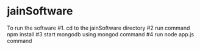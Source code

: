 # jainSoftware
To run the software 
#1. cd to the jainSoftware directory
#2 run command npm install
#3 start mongodb using mongod command
#4 run node app.js command
